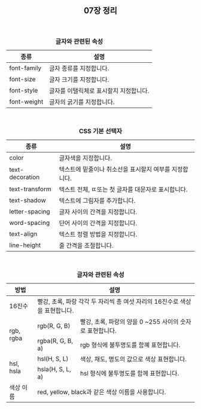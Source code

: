 <header>
  <h2>07장 정리</h2>
</header>

<body>
  <table>
    <caption><b>글자와 관련된 속성</b></caption>
    <thead>
      <tr>
        <th>종류</th>
        <th>설명</th>
      </tr>
    </thead>
    <tbody>
      <tr>
        <td>font-family</td>
        <td>글자 종류를 지정합니다.</td>
      </tr>
      <tr>
        <td>font-size</td>
        <td>글자 크기를 지정합니다.</td>
      </tr>
      <tr>
        <td>font-style</td>
        <td>글자를 이탤릭체로 표시할지 지정합니다.</td>
      </tr>
      <tr>
        <td>font-weight</td>
        <td>글자의 굵기를 지정합니다.</td>
      </tr>
    </tbody>
  </table>
  <br>

  <table>
    <caption><b>CSS 기본 선택자</b></caption>
    <thead>
      <tr>
        <th>종류</th>
        <th>설명</th>
      </tr>
    </thead>
    <tbody>
      <tr>
        <td>color</td>
        <td>글자색을 지정합니다.</td>
      </tr>
      <tr>
        <td>text-decoration</td>
        <td>텍스트에 밑줄이나 취소선을 표시할지 여부를 지정합니다.</td>
      </tr>
      <tr>
        <td>text-transform</td>
        <td>텍스트 전체, ㄸ또는 첫 글자를 대문자로 표시합니다.</td>
      </tr>
      <tr>
        <td>text-shadow</td>
        <td>텍스트에 그림자를 추가합니다.</td>
      </tr>
      <tr>
        <td>letter-spacing</td>
        <td>글자 사이의 간격을 지정합니다.</td>
      </tr>
      <tr>
        <td>word-spacing</td>
        <td>단어 사이의 간격을 지정합니다.</td>
      </tr>
      <tr>
        <td>text-align</td>
        <td>텍스트 정렬 방법을 지정합니다.</td>
      </tr>
      <tr>
        <td>line-height</td>
        <td>줄 간격을 조절합니다.</td>
      </tr>
    </tbody>
  </table>
  <br>

  <table>
    <caption><b>글자와 관련된 속성</b></caption>
    <thead>
      <tr>
        <th>방법</th>
        <th colspan="2">설명</th>
      </tr>
    </thead>
    <tbody>
      <tr>
        <td>16진수</td>
        <td colspan="2">빨강, 초록, 파랑 각각 두 자리씩 총 여섯 자리의 16진수로 색상을 표현합니다.</td>
      </tr>
      <tr>
        <td rowspan="2">rgb, rgba</td>
        <td>rgb(R, G, B)</td>
        <td>빨강, 초록, 파랑의 양을 0 ~255 사이의 숫자로 표현합니다.</td>
      </tr>
      <tr>
        <td>rgba(R, G, B, a)</td>
        <td>rgb 형식에 불투명도를 함꼐 표현합니다.</td>
      </tr>
      <tr>
        <td rowspan="2">hsl, hsla</td>
        <td>hsl(H, S, L)</td>
        <td>색상, 채도, 명도의 값으로 색상 표현합니다.</td>
      </tr>
      <tr>
        <td>hsla(H, S, L, a)</td>
        <td>hsl 형식에 불투명도를 함께 표현합니다.</td>
      </tr>
      <tr>
        <td>색상 이름</td>
        <td colspan="2">red, yellow, black과 같은 색상 이름을 사용합니다.</td>
      </tr>
    </tbody>
  </table>
</body>

